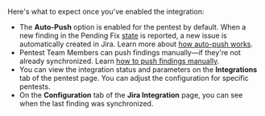 Here's what to expect once you've enabled the integration:

- The **Auto-Push** option is enabled for the pentest by default. When a new finding in the Pending Fix [state](/platform-deep-dive/pentests/findings/finding-states/) is reported, a new issue is automatically created in Jira. Learn more about [how auto-push works](/integrations/jira/push-findings/#how-auto-push-works).
- Pentest Team Members can push findings manually—if they're not already synchronized. Learn [how to push findings manually](/integrations/jira/push-findings/#push-findings-manually).
- You can view the integration status and parameters on the **Integrations** tab of the pentest page. You can adjust the configuration for specific pentests.
- On the **Configuration** tab of the **Jira Integration** page, you can see when the last finding was synchronized.
